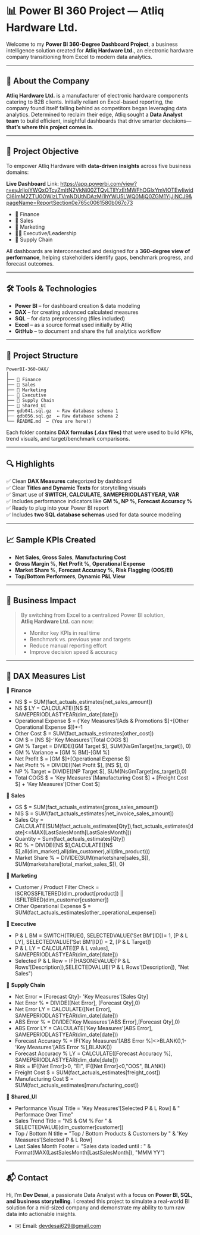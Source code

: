 # 📊 Power BI 360 Project — Atliq Hardware Ltd.

Welcome to my **Power BI 360-Degree Dashboard Project**, a business intelligence solution created for **Atliq Hardware Ltd.**, an electronic hardware company transitioning from Excel to modern data analytics.

---

## 🏢 About the Company

**Atliq Hardware Ltd.** is a manufacturer of electronic hardware components catering to B2B clients. Initially reliant on Excel-based reporting, the company found itself falling behind as competitors began leveraging data analytics. Determined to reclaim their edge, Atliq sought a **Data Analyst team** to build efficient, insightful dashboards that drive smarter decisions—**that’s where this project comes in**.

---

## 🚀 Project Objective

To empower Atliq Hardware with **data-driven insights** across five business domains:

**Live Dashboard** Link: https://app.powerbi.com/view?r=eyJrIjoiYWQxOTcyZmItN2VkNi00ZTQyLTllYzEtMWFhOGIxYmVlOTEwIiwidCI6ImM2ZTU0OWIzLTVmNDUtNDAzMi1hYWU5LWQ0MjQ0ZGM1YjJjNCJ9&pageName=ReportSection0e765c0061580b067c73

- 🧾 Finance  
- 💼 Sales  
- 📢 Marketing  
- 🧑‍💼 Executive/Leadership  
- 🔗 Supply Chain  

All dashboards are interconnected and designed for a **360-degree view of performance**, helping stakeholders identify gaps, benchmark progress, and forecast outcomes.

---

## 🛠️ Tools & Technologies

- **Power BI** – for dashboard creation & data modeling  
- **DAX** – for creating advanced calculated measures  
- **SQL** – for data preprocessing (files included)  
- **Excel** – as a source format used initially by Atliq  
- **GitHub** – to document and share the full analytics workflow  

---

## 📁 Project Structure

```
PowerBI-360-DAX/
│
├── 📁 Finance
├── 📁 Sales
├── 📁 Marketing
├── 📁 Executive
├── 📁 Supply Chain
├── 📁 Shared_UI
├── gdb041.sql.gz  ← Raw database schema 1
├── gdb056.sql.gz  ← Raw database schema 2
└── README.md  ← (You are here!)
```

Each folder contains **DAX formulas (.dax files)** that were used to build KPIs, trend visuals, and target/benchmark comparisons.

---

## 🔍 Highlights

✅ Clean **DAX Measures** categorized by dashboard  
✅ Clear **Titles and Dynamic Texts** for storytelling visuals  
✅ Smart use of **SWITCH, CALCULATE, SAMEPERIODLASTYEAR, VAR**  
✅ Includes performance indicators like **GM %, NP %, Forecast Accuracy %**  
✅ Ready to plug into your Power BI report  
✅ Includes **two SQL database schemas** used for data source modeling

---

## 📈 Sample KPIs Created

- **Net Sales**, **Gross Sales**, **Manufacturing Cost**  
- **Gross Margin %**, **Net Profit %**, **Operational Expense**  
- **Market Share %**, **Forecast Accuracy %**, **Risk Flagging (OOS/EI)**  
- **Top/Bottom Performers**, **Dynamic P&L View**

---

## 🧠 Business Impact

> By switching from Excel to a centralized Power BI solution,  
> **Atliq Hardware Ltd.** can now:  
> - Monitor key KPIs in real time  
> - Benchmark vs. previous year and targets  
> - Reduce manual reporting effort  
> - Improve decision speed & accuracy  

---

## 📝 DAX Measures List

📁 **Finance**  
- NS $ = SUM(fact_actuals_estimates[net_sales_amount])  
- NS $ LY = CALCULATE([NS $], SAMEPERIODLASTYEAR(dim_date[date]))  
- Operational Expense $ = ('Key Measures'[Ads & Promotions $]+[Other Operational Expense $])*-1  
- Other Cost $ = SUM(fact_actuals_estimates[other_cost])  
- GM $ = [NS $]-'Key Measures'[Total COGS $]  
- GM % Target = DIVIDE([GM Target $], SUM(NsGmTarget[ns_target]), 0)  
- GM % Variance = [GM % BM]-[GM %]  
- Net Profit $ = [GM $]+[Operational Expense $]  
- Net Profit % = DIVIDE([Net Profit $], [NS $], 0)  
- NP % Target = DIVIDE([NP Target $], SUM(NsGmTarget[ns_target]),0)  
- Total COGS $ = 'Key Measures'[Manufacturing Cost $] + [Freight Cost $] + 'Key Measures'[Other Cost $]  

📁 **Sales**  
- GS $ = SUM(fact_actuals_estimates[gross_sales_amount])  
- NIS $ = SUM(fact_actuals_estimates[net_invoice_sales_amount])  
- Sales Qty = CALCULATE(SUM(fact_actuals_estimates[Qty]),fact_actuals_estimates[date]<=MAX(LastSalesMonth[LastSalesMonth]))  
- Quantity = Sum(fact_actuals_estimates[Qty])  
- RC % = DIVIDE([NS $],CALCULATE([NS $],all(dim_market),all(dim_customer),all(dim_product)))  
- Market Share % = DIVIDE(SUM(marketshare[sales_$]), SUM(marketshare[total_market_sales_$]), 0)  

📁 **Marketing**  
- Customer / Product Filter Check = ISCROSSFILTERED(dim_product[product]) || ISFILTERED(dim_customer[customer])  
- Other Operational Expense $ = SUM(fact_actuals_estimates[other_operational_expense])  

📁 **Executive**  
- P & L BM = SWITCH(TRUE(), SELECTEDVALUE('Set BM'[ID])= 1, [P & L LY], SELECTEDVALUE('Set BM'[ID]) = 2, [P & L Target])  
- P & L LY = CALCULATE([P & L values], SAMEPERIODLASTYEAR(dim_date[date]))  
- Selected P & L Row = IF(HASONEVALUE('P & L Rows'[Description]),SELECTEDVALUE('P & L Rows'[Description]), "Net Sales")  

📁 **Supply Chain**  
- Net Error = [Forecast Qty]- 'Key Measures'[Sales Qty]  
- Net Error % = DIVIDE([Net Error], [Forecast Qty],0)  
- Net Error LY = CALCULATE([Net Error], SAMEPERIODLASTYEAR(dim_date[date]))  
- ABS Error % = DIVIDE('Key Measures'[ABS Error],[Forecast Qty],0)  
- ABS Error LY = CALCULATE('Key Measures'[ABS Error], SAMEPERIODLASTYEAR(dim_date[date]))  
- Forecast Accuracy % = IF('Key Measures'[ABS Error %]<>BLANK(),1-'Key Measures'[ABS Error %],BLANK())  
- Forecast Accuracy % LY = CALCULATE([Forecast Accuracy %], SAMEPERIODLASTYEAR(dim_date[date]))  
- Risk = IF([Net Error]>0, "EI", IF([Net Error]<0,"OOS", BLANK))  
- Freight Cost $ = SUM(fact_actuals_estimates[freight_cost])  
- Manufacturing Cost $ = SUM(fact_actuals_estimates[manufacturing_cost])  

📁 **Shared_UI**  
- Performance Visual Title = 'Key Measures'[Selected P & L Row] & " Performace Over Time"  
- Sales Trend Title = "NS & GM % For " & SELECTEDVALUE(dim_customer[customer])  
- Top / Bottom N title = "Top / Bottom Products & Customers by " & 'Key Measures'[Selected P & L Row]  
- Last Sales Month Footer = "Sales data loaded until : " & Format(MAX(LastSalesMonth[LastSalesMonth]), "MMM YY")  

---

## 📬 Contact

Hi, I’m **Dev Desai**, a passionate Data Analyst with a focus on **Power BI, SQL, and business storytelling**. I created this project to simulate a real-world BI solution for a mid-sized company and demonstrate my ability to turn raw data into actionable insights.

- ✉️ Email: devdesai629@gmail.com  



